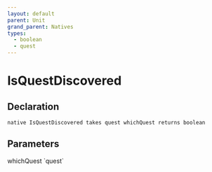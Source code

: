 ```yaml
---
layout: default
parent: Unit
grand_parent: Natives
types:
  - boolean
  - quest
---
```


# IsQuestDiscovered

## Declaration

```
native IsQuestDiscovered takes quest whichQuest returns boolean
```

## Parameters
<dl>
  <dt>whichQuest `quest`</dt>
  <dd></dd>
</dl>